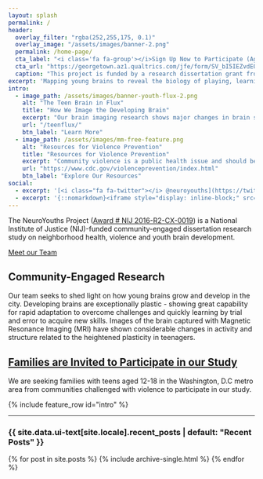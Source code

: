 ```yaml
---
layout: splash
permalink: /
header:
  overlay_filter: "rgba(252,255,175, 0.1)"
  overlay_image: "/assets/images/banner-2.png"
  permalink: /home-page/
  cta_label: "<i class='fa fa-group'></i>Sign Up Now to Participate (Ages 12-18) "
  cta_url: "https://georgetown.az1.qualtrics.com/jfe/form/SV_bI5IEZvdEQouj2Z"
  caption: "This project is funded by a research dissertation grant from the National Institute of Justice"
excerpt: 'Mapping young brains to reveal the biology of playing, learning and growing in the city.'
intro:
  - image_path: /assets/images/banner-youth-flux-2.png
    alt: "The Teen Brain in Flux"
    title: "How We Image the Developing Brain"
    excerpt: "Our brain imaging research shows major changes in brain shape, function and ability throughout the teenage years. These changes can serve to either promote or prevent life success."
    url: "/teenflux/"
    btn_label: "Learn More"
  - image_path: /assets/images/mm-free-feature.png
    alt: "Resources for Violence Prevention"
    title: "Resources for Violence Prevention"
    excerpt: "Community violence is a public health issue and should be treated as such, prevention will always be the most effective strategy."
    url: "https://www.cdc.gov/violenceprevention/index.html"
    btn_label: "Explore Our Resources"
social:
  - excerpt: '[<i class="fa fa-twitter"></i> @neuroyouths](https://twitter.com/neuroyouths){: .btn .btn--twitter} [<i class="fa fa-paypal"></i> Support Our Research](https://www.paypal.me/ShadyElDamaty){: .btn}'
  - excerpt: '{::nomarkdown}<iframe style="display: inline-block;" src="https://ghbtns.com/github-btn.html?user=neuroyouths&repo=NeuroYouths&type=star&count=true&size=large" frameborder="0" scrolling="0" width="160px" height="30px"></iframe> <iframe style="display: inline-block;" src="https://ghbtns.com/github-btn.html?user=neuroyouths&repo=NeuroYouths&type=fork&count=true&size=large" frameborder="0" scrolling="0" width="158px" height="30px"></iframe>{:/nomarkdown}'  
---
```


The NeuroYouths Project ([Award # NIJ 2016-R2-CX-0019](https://www.nij.gov/funding/awards/pages/award-detail.aspx?award=2016-R2-CX-0019)) is a National Institute of Justice (NIJ)-funded community-engaged dissertation research study on neighborhood health, violence and youth brain development. 

[Meet our Team](/about/)

## Community-Engaged Research
Our team seeks to shed light on how young brains grow and develop in the city. Developing brains are exceptionally plastic - showing great capability for rapid adaptation to overcome challenges and quickly learning by trial and error to acquire new skills. Images of the brain captured with Magnetic Resonance Imaging (MRI) have shown considerable changes in activity and structure related to the heightened plasticity in teenagers.

## [Families are Invited to Participate in our Study](/study_information/)
We are seeking families with teens aged 12-18 in the Washington, D.C metro area from communities challenged with violence to participate in our study.


{% include feature_row id="intro" %}

<!-- ## Tools for Action
### The Young Hacker's Cookbook for Positive Social Change
Cycles of violence in the District of Columbia have been documented since the city first began collecting crime reports in 1960. Today, young men and women ages 12-20 are estimated to be **~3x** as likely to be a victim of violence in the District of Columbia. Understanding the history and character of crime is the first step for effective neighborhood policing.
- image_path: /assets/images/dc-crime-map-banner.png
    alt: "Youth Victims in DC"
    title: "Hack the Violence! DC"
    excerpt: "Self-determination via technological empowerment is the most effective catalyst for social, health, governance and community-based innovation. Data is mightier than the sword. See our tutorials on getting started with the Open DC datasets to visualize maps of crime, community services, and other points of interest throughout the city."
    url: "/crimestats/"
    btn_label: "See DC Open Data Tutorials"
 -->

<!-- ### More Coming Soon!

A Brief History of Violence in the District of Columbia.  You have to understand the underlying historical threads of the social fabric behind crime in the district before you can do anything about it. (Ask for contributors?) -->

<!-- Resources for violence prevention. Crime Map, FBI UCR, CDC instruments, Office of Neighborhood Life, Mental Health? -->

<!-- {% include feature_row id="social" %} -->

__________________________________________________________________


<h3 class="archive__subtitle">{{ site.data.ui-text[site.locale].recent_posts | default: "Recent Posts" }}</h3>

{% for post in site.posts %}
  {% include archive-single.html %}
{% endfor %}
